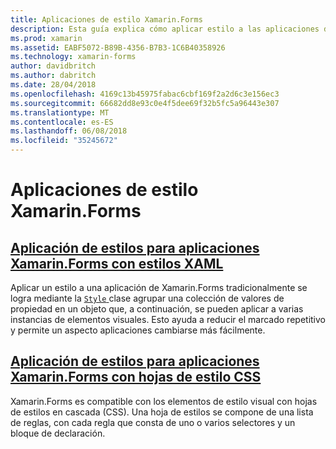 ```yaml
---
title: Aplicaciones de estilo Xamarin.Forms
description: Esta guía explica cómo aplicar estilo a las aplicaciones de Xamarin.Forms mediante estilos XAML y mediante el uso de hojas de estilos en cascada.
ms.prod: xamarin
ms.assetid: EABF5072-B89B-4356-B7B3-1C6B40358926
ms.technology: xamarin-forms
author: davidbritch
ms.author: dabritch
ms.date: 28/04/2018
ms.openlocfilehash: 4169c13b45975fabac6cbf169f2a2d6c3e156ec3
ms.sourcegitcommit: 66682dd8e93c0e4f5dee69f32b5fc5a96443e307
ms.translationtype: MT
ms.contentlocale: es-ES
ms.lasthandoff: 06/08/2018
ms.locfileid: "35245672"
---
```

# <a name="styling-xamarinforms-apps"></a>Aplicaciones de estilo Xamarin.Forms

## <a name="styling-xamarinforms-apps-using-xaml-stylesxamlindexmd"></a>[Aplicación de estilos para aplicaciones Xamarin.Forms con estilos XAML](xaml/index.md)

Aplicar un estilo a una aplicación de Xamarin.Forms tradicionalmente se logra mediante la [ `Style` ](https://developer.xamarin.com/api/type/Xamarin.Forms.Style/) clase agrupar una colección de valores de propiedad en un objeto que, a continuación, se pueden aplicar a varias instancias de elementos visuales. Esto ayuda a reducir el marcado repetitivo y permite un aspecto aplicaciones cambiarse más fácilmente.

## <a name="styling-xamarinforms-apps-using-cascading-style-sheetscssindexmd"></a>[Aplicación de estilos para aplicaciones Xamarin.Forms con hojas de estilo CSS](css/index.md)

Xamarin.Forms es compatible con los elementos de estilo visual con hojas de estilos en cascada (CSS). Una hoja de estilos se compone de una lista de reglas, con cada regla que consta de uno o varios selectores y un bloque de declaración.
